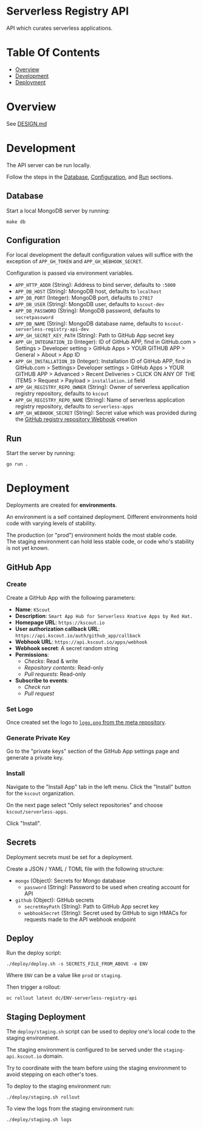 # Serverless Registry API
API which curates serverless applications.

# Table Of Contents
- [Overview](#overview)
- [Development](#development)
- [Deployment](#deployment)

# Overview
See [DESIGN.md](DESIGN.md)

# Development
The API server can be run locally.  

Follow the steps in the [Database](#database), [Configuration](#configuration),
and [Run](#run) sections.

## Database
Start a local MongoDB server by running:

```
make db
```

## Configuration
For local development the default configuration values will suffice with the 
exception of `APP_GH_TOKEN` and `APP_GH_WEBHOOK_SECRET`. 

Configuration is passed via environment variables.

- `APP_HTTP_ADDR` (String): Address to bind server, defaults to `:5000`
- `APP_DB_HOST` (String): MongoDB host, defaults to `localhost`
- `APP_DB_PORT` (Integer): MongoDB port, defaults to `27017`
- `APP_DB_USER` (String): MongoDB user, defaults to `kscout-dev`
- `APP_DB_PASSWORD` (String): MongoDB password, defaults to `secretpassword`
- `APP_DB_NAME` (String): MongoDB database name, defaults
  to `kscout-serverless-registry-api-dev`
- `APP_GH_SECRET_KEY_PATH` (String): Path to GitHub App secret key
- `APP_GH_INTEGRATION_ID` (Integer): ID of GitHub APP, find in
  GitHub.com > Settings > Developer setting > GitHub Apps > YOUR GITHUB APP >
  General > About > App ID
- `APP_GH_INSTALLATION_ID` (Integer): Installation ID of GitHub APP, find in
  GitHub.com > Settings> Developer settings > GitHub Apps > YOUR GITHUB APP >
  Advanced > Recent Deliveries > CLICK ON ANY OF THE ITEMS > Request > Payload >
  `installation.id` field
- `APP_GH_REGISTRY_REPO_OWNER` (String): Owner of serverless application
  registry repository, defaults to `kscout`
- `APP_GH_REGISTRY_REPO_NAME` (String): Name of serverless application
  registry repository, defaults to `serverless-apps`
- `APP_GH_WEBHOOK_SECRET` (String): Secret value which was provided during the
  [GitHub registry repository Webhook](#webhook) creation

## Run
Start the server by running:

```
go run .
```

# Deployment
Deployments are created for **environments**.  

An environment is a self contained deployment. Different environments hold code 
with varying levels of stability.  

The production (or "prod") environment holds the most stable code.  
The staging environment can hold less stable code, or code who's stability is 
not yet known.

## GitHub App
### Create
Create a GitHub App with the following parameters:

- **Name**: `KScout`
- **Description**: `Smart App Hub for Serverless Knative Apps by Red Hat.`
- **Homepage URL**: `https://kscout.io`
- **User authorization callback URL**: `https://api.kscout.io/auth/github_app/callback`
- **Webhook URL**: `https://api.kscout.io/apps/webhook`
- **Webhook secret**: A secret random string
- **Permissions**:
  - *Checks*: Read & write
  - *Repository contents*: Read-only
  - *Pull requests*: Read-only
- **Subscribe to events**:
  - *Check run*
  - *Pull request*

### Set Logo
Once created set the logo to 
[`logo.png` from the meta repository](https://github.com/kscout/meta/blob/master/logo.png).

### Generate Private Key
Go to the "private keys" section of the GitHub App settings page and 
generate a private key.

### Install
Navigate to the "Install App" tab in the left menu. Click the "Install" button 
for the `kscout` organization.  

On the next page select "Only select repositories" and 
choose `kscout/serverless-apps`.

Click "Install".

## Secrets
Deployment secrets must be set for a deployment.  

Create a JSON / YAML / TOML file with the following structure:

- `mongo` (Object): Secrets for Mongo database
  - `password` (String): Password to be used when creating account for API
- `github` (Object): GitHub secrets
  - `secretKeyPath` (String): Path to GitHub App secret key
  - `webhookSecret` (String): Secret used by GitHub to sign HMACs for requests
	made to the API webhook endpoint
  
## Deploy
Run the deploy script:

```
./deploy/deploy.sh -s SECRETS_FILE_FROM_ABOVE -e ENV
```

Where `ENV` can be a value like `prod` or `staging`.

Then trigger a rollout:

```
oc rollout latest dc/ENV-serverless-registry-api
```

## Staging Deployment
The `deploy/staging.sh` script can be used to deploy one's local code to the 
staging environment.  

The staging environment is configured to be served under the 
`staging-api.kscout.io` domain.  

Try to coordinate with the team before using the staging environment to avoid 
stepping on each other's toes.

To deploy to the staging environment run:

```
./deploy/staging.sh rollout
```

To view the logs from the staging environment run:

```
./deploy/staging.sh logs
```
